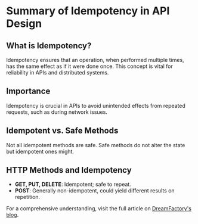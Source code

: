 # Summary of Idempotency in API Design

## What is Idempotency?
Idempotency ensures that an operation, when performed multiple times, has the same effect as if it were done once. This concept is vital for reliability in APIs and distributed systems.

## Importance
Idempotency is crucial in APIs to avoid unintended effects from repeated requests, such as during network issues.

## Idempotent vs. Safe Methods
Not all idempotent methods are safe. Safe methods do not alter the state but idempotent ones might.

## HTTP Methods and Idempotency
- **GET, PUT, DELETE**: Idempotent; safe to repeat.
- **POST**: Generally non-idempotent, could yield different results on repetition.

For a comprehensive understanding, visit the full article on [DreamFactory's blog](https://blog.dreamfactory.com/what-is-idempotency/).
